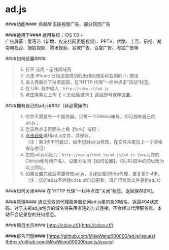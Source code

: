 ad.js
=================

####功能####
_免越狱_ 去除视频广告、部分网页广告

####适用于####
适用系统：iOS 7.0 +    
广告屏蔽：爱奇艺（新增，仅支持网页版视频）、PPTV、优酷、土豆、乐视、湖南电视台、搜狐视频、腾讯视频、谷歌广告、百度广告、淘宝广告等

####如何设置####
>1. 打开 设置 - 无线局域网    
>2. 点击 iPhone 已经连接成功的无线网络名称右侧的 ⓘ 按钮    
>3. 进入界面后下拉至底部，在“HTTP 代理”一栏中点击“自动”标签。    
>4. 在 URL 框中输入：`http://cdce.cf/ad.js`    
>5. 点击屏幕左上角【 ＜无线局域网 】返回即可保存设置。

####拥有自己的ad.js####（非必需操作）
>1. 你并不需要有一个服务器，只需一个GitHub帐号，即可拥有自己的ad.js；    
>2. 登录后点击页面右上角【fork】按钮；    
>3. [点击此处](../../edit/gh-pages/ad.js)编辑ad.js文件，并保存。    
>（注：第3步不可跳过，如不想对ad.js修改，在文件末尾加上一个空格保存亦可）    
>4. 您的ad.js网址为：`http://xxx.github.io/ad.js/ad.js`（`xxx`为你的GitHub帐号用户名）。设置方法同【如何设置】，将URL框中的网址改为以上网址。    
>5. 如果设置完成后需要修改ad.js，关闭设备的http代理，重复第3-4步。    
>（注：您的ad.js不会随cdce.cf自动更新，请自行修改文件更新ad.js）

####如何关闭####
在“HTTP 代理”一栏中点击“关闭”标签。返回保存即可。

####原理####
通过无效的代理服务器访问ad.js里包含的域名，返回404状态码。对于未被ad.js包含的域名将采用直连的方式连接，不会经过代理服务器。本站不会记录您的任何信息。

####项目主页####
[http://cdce.cf/](http://cdce.cf/)

####报告问题####
[https://github.com/MikeWang000000/ad.js/issues](https://github.com/MikeWang000000/ad.js/issues)
